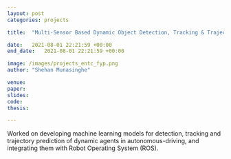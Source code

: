 ```yaml
---
layout: post
categories: projects

title:  "Multi-Sensor Based Dynamic Object Detection, Tracking & Trajectory Prediction for Self-Driving"

date:   2021-08-01 22:21:59 +00:00
end_date:   2021-08-01 22:21:59 +00:00

image: /images/projects_entc_fyp.png
author: "Shehan Munasinghe"

venue: 
paper: 
slides: 
code: 
thesis:

---
```


Worked on developing machine learning models for detection, tracking and trajectory prediction of dynamic agents in autonomous-driving, and integrating them with Robot Operating System (ROS).
